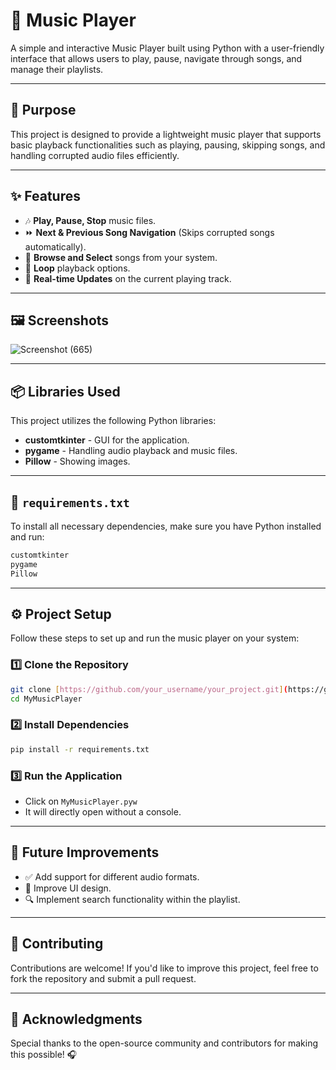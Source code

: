# 🎵 Music Player

A simple and interactive Music Player built using Python with a user-friendly interface that allows users to play, pause, navigate through songs, and manage their playlists.

---

## 📌 Purpose
This project is designed to provide a lightweight music player that supports basic playback functionalities such as playing, pausing, skipping songs, and handling corrupted audio files efficiently.

---

## ✨ Features
- 🎶 **Play, Pause, Stop** music files.
- ⏩ **Next & Previous Song Navigation** (Skips corrupted songs automatically).
- 📂 **Browse and Select** songs from your system.
- 🔁 **Loop** playback options.
- 📜 **Real-time Updates** on the current playing track.

---

## 🖼️ Screenshots

![Screenshot (665)](https://github.com/user-attachments/assets/2dda259e-9ca0-4af3-8b19-e84bfc1960e9)


---

## 📦 Libraries Used
This project utilizes the following Python libraries:

- **customtkinter** - GUI for the application.
- **pygame** - Handling audio playback and music files.
- **Pillow** - Showing images.

---

## 📄 `requirements.txt`
To install all necessary dependencies, make sure you have Python installed and run:

```txt
customtkinter
pygame
Pillow
```

---

## ⚙️ Project Setup

Follow these steps to set up and run the music player on your system:

### 1️⃣ Clone the Repository
```bash
git clone [https://github.com/your_username/your_project.git](https://github.com/AkshilManiya/MyMusicPlayer.git)
cd MyMusicPlayer
```

### 2️⃣ Install Dependencies
```bash
pip install -r requirements.txt
```

### 3️⃣ Run the Application
- Click on `MyMusicPlayer.pyw`
- It will directly open without a console.

---

## 🚀 Future Improvements
- ✅ Add support for different audio formats.
- 🎨 Improve UI design.
- 🔍 Implement search functionality within the playlist.

---

## 🤝 Contributing
Contributions are welcome! If you'd like to improve this project, feel free to fork the repository and submit a pull request.

---

## 🙌 Acknowledgments
Special thanks to the open-source community and contributors for making this possible! 🎧

